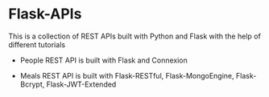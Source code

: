 # Flask-APIs
This is a collection of REST APIs built with Python and Flask with the help of different tutorials


* People REST API is built with Flask and Connexion

* Meals REST API is built with Flask-RESTful, Flask-MongoEngine, Flask-Bcrypt, Flask-JWT-Extended
